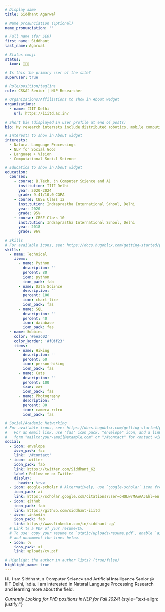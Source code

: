 ```yaml
---
# Display name
title: Siddhant Agarwal

# Name pronunciation (optional)
name_pronunciation: ''

# Full name (for SEO)
first_name: Siddhant
last_name: Agarwal

# Status emoji
status:
  icon: 👨🏻‍💻

# Is this the primary user of the site?
superuser: true

# Role/position/tagline
role: CS&AI Senior | NLP Researcher

# Organizations/Affiliations to show in About widget
organizations:
  - name: IIIT Delhi
    url: https://iiitd.ac.in/

# Short bio (displayed in user profile at end of posts)
bio: My research interests include distributed robotics, mobile computing and programmable matter.

# Interests to show in About widget
interests:
  - Natural Language Processings
  - NLP for Social Good
  - Language + Vision
  - Computational Social Science

# Education to show in About widget
education:
  courses:
    - course: B.Tech. in Computer Science and AI
      institution: IIIT Delhi
      year: 2020-2024
      grade: 9.41/10.0 CGPA
    - course: CBSE Class 12
      institution: Indraprastha International School, Delhi
      year: 2020
      grade: 95%
    - course: CBSE Class 10
      institution: Indraprastha International School, Delhi
      year: 2018
      grade: 96%

# Skills
# For available icons, see: https://docs.hugoblox.com/getting-started/page-builder/#icons
skills:
  - name: Technical
    items:
      - name: Python
        description: ''
        percent: 80
        icon: python
        icon_pack: fab
      - name: Data Science
        description: ''
        percent: 100
        icon: chart-line
        icon_pack: fas
      - name: SQL
        description: ''
        percent: 40
        icon: database
        icon_pack: fas
  - name: Hobbies
    color: '#eeac02'
    color_border: '#f0bf23'
    items:
      - name: Hiking
        description: ''
        percent: 60
        icon: person-hiking
        icon_pack: fas
      - name: Cats
        description: ''
        percent: 100
        icon: cat
        icon_pack: fas
      - name: Photography
        description: ''
        percent: 80
        icon: camera-retro
        icon_pack: fas

# Social/Academic Networking
# For available icons, see: https://docs.hugoblox.com/getting-started/page-builder/#icons
#   For an email link, use "fas" icon pack, "envelope" icon, and a link in the
#   form "mailto:your-email@example.com" or "/#contact" for contact widget.
social:
  - icon: envelope
    icon_pack: fas
    link: '/#contact'
  - icon: twitter
    icon_pack: fab
    link: https://twitter.com/Siddhant_62
    label: Follow me on Twitter
    display:
      header: true
  - icon: google-scholar # Alternatively, use `google-scholar` icon from `ai` icon pack
    icon_pack: ai
    link: https://scholar.google.com/citations?user=oHQLw7MAAAAJ&hl=en
  - icon: github
    icon_pack: fab
    link: https://github.com/siddhant-iiitd
  - icon: linkedin
    icon_pack: fab
    link: https://www.linkedin.com/in/siddhant-ag/
  # Link to a PDF of your resume/CV.
  # To use: copy your resume to `static/uploads/resume.pdf`, enable `ai` icons in `params.yaml`,
  # and uncomment the lines below.
  - icon: cv
    icon_pack: ai
    link: uploads/cv.pdf

# Highlight the author in author lists? (true/false)
highlight_name: true
---
```


Hi, I am Siddhant, a Computer Science and Artificial Intelligence Senior @ IIIT Delhi, India. I am interested in Natural Language Processing Research and learning more about the field.

*Currently Looking for PhD positions in NLP for Fall 2024!*
{style="text-align: justify;"}
